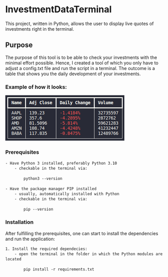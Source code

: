# InvestmentDataTerminal
This project, written in Python, allows the user to display live quotes of investments right in the terminal. 

## Purpose
The purpose of this tool is to be able to check your investments with the minimal effort possible. Hence, I created a tool of which you only have to adjust a config.txt file and run the script in a terminal. The outcome is a table that shows you the daily development of your investments. 

### Example of how it looks:
![Alt text](https://github.com/FinanceNik/InvestmentDataTerminal/blob/master/Assets/Screenshot%20from%202022-06-28%2018-49-14.png "Title")

### Prerequisites

```
- Have Python 3 installed, preferably Python 3.10
    - checkable in the terminal via:
    
        python3 --version
        
- Have the package manager PIP installed
    - usually, automatically installed with Python
    - checkable in the terminal via:
    
        pip --version
```

### Installation
After fulfilling the prerequisites, one can start to install the dependencies
and run the application:

```
1. Install the required dependecies:
    - open the terminal in the folder in which the Python modules are located
    
        pip install -r requirements.txt
